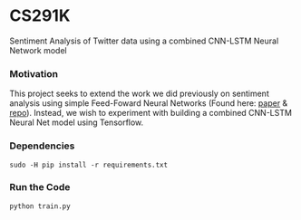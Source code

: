 # CS291K
Sentiment Analysis of Twitter data using a combined CNN-LSTM Neural Network model

### Motivation
This project seeks to extend the work we did previously on sentiment analysis using simple Feed-Foward Neural Networks (Found here: [paper](https://www.academia.edu/30498927/Twitter_Sentiment_Analysis_with_Neural_Networks) & [repo](https://github.com/pmsosa/Twitter-Sentiment-Analysis)).
Instead, we wish to experiment with building a combined CNN-LSTM Neural Net model using Tensorflow.

### Dependencies
```
sudo -H pip install -r requirements.txt
```

### Run the Code
```
python train.py
```


